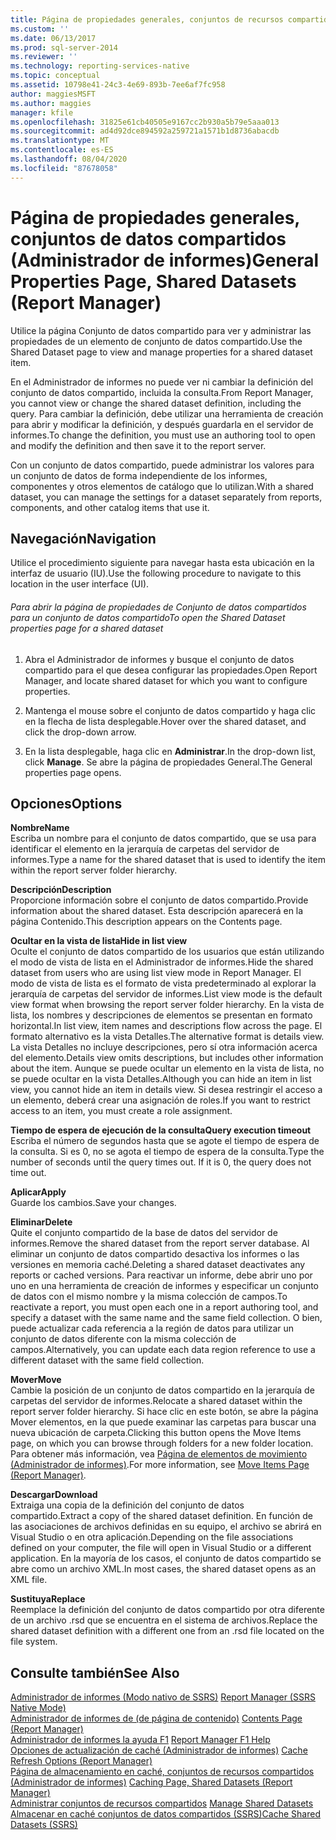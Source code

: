 ```yaml
---
title: Página de propiedades generales, conjuntos de recursos compartidos (Administrador de informes) | Microsoft Docs
ms.custom: ''
ms.date: 06/13/2017
ms.prod: sql-server-2014
ms.reviewer: ''
ms.technology: reporting-services-native
ms.topic: conceptual
ms.assetid: 10798e41-24c3-4e69-893b-7ee6af7fc958
author: maggiesMSFT
ms.author: maggies
manager: kfile
ms.openlocfilehash: 31825e61cb40505e9167cc2b930a5b79e5aaa013
ms.sourcegitcommit: ad4d92dce894592a259721a1571b1d8736abacdb
ms.translationtype: MT
ms.contentlocale: es-ES
ms.lasthandoff: 08/04/2020
ms.locfileid: "87678058"
---
```

# <a name="general-properties-page-shared-datasets-report-manager"></a><span data-ttu-id="92978-102">Página de propiedades generales, conjuntos de datos compartidos (Administrador de informes)</span><span class="sxs-lookup"><span data-stu-id="92978-102">General Properties Page, Shared Datasets (Report Manager)</span></span>
  <span data-ttu-id="92978-103">Utilice la página Conjunto de datos compartido para ver y administrar las propiedades de un elemento de conjunto de datos compartido.</span><span class="sxs-lookup"><span data-stu-id="92978-103">Use the Shared Dataset page to view and manage properties for a shared dataset item.</span></span>  
  
 <span data-ttu-id="92978-104">En el Administrador de informes no puede ver ni cambiar la definición del conjunto de datos compartido, incluida la consulta.</span><span class="sxs-lookup"><span data-stu-id="92978-104">From Report Manager, you cannot view or change the shared dataset definition, including the query.</span></span> <span data-ttu-id="92978-105">Para cambiar la definición, debe utilizar una herramienta de creación para abrir y modificar la definición, y después guardarla en el servidor de informes.</span><span class="sxs-lookup"><span data-stu-id="92978-105">To change the definition, you must use an authoring tool to open and modify the definition and then save it to the report server.</span></span>  
  
 <span data-ttu-id="92978-106">Con un conjunto de datos compartido, puede administrar los valores para un conjunto de datos de forma independiente de los informes, componentes y otros elementos de catálogo que lo utilizan.</span><span class="sxs-lookup"><span data-stu-id="92978-106">With a shared dataset, you can manage the settings for a dataset separately from reports, components, and other catalog items that use it.</span></span>  
  
## <a name="navigation"></a><span data-ttu-id="92978-107">Navegación</span><span class="sxs-lookup"><span data-stu-id="92978-107">Navigation</span></span>  
 <span data-ttu-id="92978-108">Utilice el procedimiento siguiente para navegar hasta esta ubicación en la interfaz de usuario (IU).</span><span class="sxs-lookup"><span data-stu-id="92978-108">Use the following procedure to navigate to this location in the user interface (UI).</span></span>  
  
###### <a name="to-open-the-shared-dataset-properties-page-for-a-shared-dataset"></a><span data-ttu-id="92978-109">Para abrir la página de propiedades de Conjunto de datos compartidos para un conjunto de datos compartido</span><span class="sxs-lookup"><span data-stu-id="92978-109">To open the Shared Dataset properties page for a shared dataset</span></span>  
  
1.  <span data-ttu-id="92978-110">Abra el Administrador de informes y busque el conjunto de datos compartido para el que desea configurar las propiedades.</span><span class="sxs-lookup"><span data-stu-id="92978-110">Open Report Manager, and locate shared dataset for which you want to configure properties.</span></span>  
  
2.  <span data-ttu-id="92978-111">Mantenga el mouse sobre el conjunto de datos compartido y haga clic en la flecha de lista desplegable.</span><span class="sxs-lookup"><span data-stu-id="92978-111">Hover over the shared dataset, and click the drop-down arrow.</span></span>  
  
3.  <span data-ttu-id="92978-112">En la lista desplegable, haga clic en **Administrar**.</span><span class="sxs-lookup"><span data-stu-id="92978-112">In the drop-down list, click **Manage**.</span></span> <span data-ttu-id="92978-113">Se abre la página de propiedades General.</span><span class="sxs-lookup"><span data-stu-id="92978-113">The General properties page opens.</span></span>  
  
## <a name="options"></a><span data-ttu-id="92978-114">Opciones</span><span class="sxs-lookup"><span data-stu-id="92978-114">Options</span></span>  
 <span data-ttu-id="92978-115">**Nombre**</span><span class="sxs-lookup"><span data-stu-id="92978-115">**Name**</span></span>  
 <span data-ttu-id="92978-116">Escriba un nombre para el conjunto de datos compartido, que se usa para identificar el elemento en la jerarquía de carpetas del servidor de informes.</span><span class="sxs-lookup"><span data-stu-id="92978-116">Type a name for the shared dataset that is used to identify the item within the report server folder hierarchy.</span></span>  
  
 <span data-ttu-id="92978-117">**Descripción**</span><span class="sxs-lookup"><span data-stu-id="92978-117">**Description**</span></span>  
 <span data-ttu-id="92978-118">Proporcione información sobre el conjunto de datos compartido.</span><span class="sxs-lookup"><span data-stu-id="92978-118">Provide information about the shared dataset.</span></span> <span data-ttu-id="92978-119">Esta descripción aparecerá en la página Contenido.</span><span class="sxs-lookup"><span data-stu-id="92978-119">This description appears on the Contents page.</span></span>  
  
 <span data-ttu-id="92978-120">**Ocultar en la vista de lista**</span><span class="sxs-lookup"><span data-stu-id="92978-120">**Hide in list view**</span></span>  
 <span data-ttu-id="92978-121">Oculte el conjunto de datos compartido de los usuarios que están utilizando el modo de vista de lista en el Administrador de informes.</span><span class="sxs-lookup"><span data-stu-id="92978-121">Hide the shared dataset from users who are using list view mode in Report Manager.</span></span> <span data-ttu-id="92978-122">El modo de vista de lista es el formato de vista predeterminado al explorar la jerarquía de carpetas del servidor de informes.</span><span class="sxs-lookup"><span data-stu-id="92978-122">List view mode is the default view format when browsing the report server folder hierarchy.</span></span> <span data-ttu-id="92978-123">En la vista de lista, los nombres y descripciones de elementos se presentan en formato horizontal.</span><span class="sxs-lookup"><span data-stu-id="92978-123">In list view, item names and descriptions flow across the page.</span></span> <span data-ttu-id="92978-124">El formato alternativo es la vista Detalles.</span><span class="sxs-lookup"><span data-stu-id="92978-124">The alternative format is details view.</span></span> <span data-ttu-id="92978-125">La vista Detalles no incluye descripciones, pero sí otra información acerca del elemento.</span><span class="sxs-lookup"><span data-stu-id="92978-125">Details view omits descriptions, but includes other information about the item.</span></span> <span data-ttu-id="92978-126">Aunque se puede ocultar un elemento en la vista de lista, no se puede ocultar en la vista Detalles.</span><span class="sxs-lookup"><span data-stu-id="92978-126">Although you can hide an item in list view, you cannot hide an item in details view.</span></span> <span data-ttu-id="92978-127">Si desea restringir el acceso a un elemento, deberá crear una asignación de roles.</span><span class="sxs-lookup"><span data-stu-id="92978-127">If you want to restrict access to an item, you must create a role assignment.</span></span>  
  
 <span data-ttu-id="92978-128">**Tiempo de espera de ejecución de la consulta**</span><span class="sxs-lookup"><span data-stu-id="92978-128">**Query execution timeout**</span></span>  
 <span data-ttu-id="92978-129">Escriba el número de segundos hasta que se agote el tiempo de espera de la consulta. Si es 0, no se agota el tiempo de espera de la consulta.</span><span class="sxs-lookup"><span data-stu-id="92978-129">Type the number of seconds until the query times out. If it is 0, the query does not time out.</span></span>  
  
 <span data-ttu-id="92978-130">**Aplicar**</span><span class="sxs-lookup"><span data-stu-id="92978-130">**Apply**</span></span>  
 <span data-ttu-id="92978-131">Guarde los cambios.</span><span class="sxs-lookup"><span data-stu-id="92978-131">Save your changes.</span></span>  
  
 <span data-ttu-id="92978-132">**Eliminar**</span><span class="sxs-lookup"><span data-stu-id="92978-132">**Delete**</span></span>  
 <span data-ttu-id="92978-133">Quite el conjunto compartido de la base de datos del servidor de informes.</span><span class="sxs-lookup"><span data-stu-id="92978-133">Remove the shared dataset from the report server database.</span></span> <span data-ttu-id="92978-134">Al eliminar un conjunto de datos compartido desactiva los informes o las versiones en memoria caché.</span><span class="sxs-lookup"><span data-stu-id="92978-134">Deleting a shared dataset deactivates any reports or cached versions.</span></span> <span data-ttu-id="92978-135">Para reactivar un informe, debe abrir uno por uno en una herramienta de creación de informes y especificar un conjunto de datos con el mismo nombre y la misma colección de campos.</span><span class="sxs-lookup"><span data-stu-id="92978-135">To reactivate a report, you must open each one in a report authoring tool, and specify a dataset with the same name and the same field collection.</span></span> <span data-ttu-id="92978-136">O bien, puede actualizar cada referencia a la región de datos para utilizar un conjunto de datos diferente con la misma colección de campos.</span><span class="sxs-lookup"><span data-stu-id="92978-136">Alternatively, you can update each data region reference to use a different dataset with the same field collection.</span></span>  
  
 <span data-ttu-id="92978-137">**Mover**</span><span class="sxs-lookup"><span data-stu-id="92978-137">**Move**</span></span>  
 <span data-ttu-id="92978-138">Cambie la posición de un conjunto de datos compartido en la jerarquía de carpetas del servidor de informes.</span><span class="sxs-lookup"><span data-stu-id="92978-138">Relocate a shared dataset within the report server folder hierarchy.</span></span> <span data-ttu-id="92978-139">Si hace clic en este botón, se abre la página Mover elementos, en la que puede examinar las carpetas para buscar una nueva ubicación de carpeta.</span><span class="sxs-lookup"><span data-stu-id="92978-139">Clicking this button opens the Move Items page, on which you can browse through folders for a new folder location.</span></span> <span data-ttu-id="92978-140">Para obtener más información, vea [Página de elementos de movimiento &#40;Administrador de informes&#41;](../../2014/reporting-services/move-items-page-report-manager.md).</span><span class="sxs-lookup"><span data-stu-id="92978-140">For more information, see [Move Items Page &#40;Report Manager&#41;](../../2014/reporting-services/move-items-page-report-manager.md).</span></span>  
  
 <span data-ttu-id="92978-141">**Descargar**</span><span class="sxs-lookup"><span data-stu-id="92978-141">**Download**</span></span>  
 <span data-ttu-id="92978-142">Extraiga una copia de la definición del conjunto de datos compartido.</span><span class="sxs-lookup"><span data-stu-id="92978-142">Extract a copy of the shared dataset definition.</span></span> <span data-ttu-id="92978-143">En función de las asociaciones de archivos definidas en su equipo, el archivo se abrirá en Visual Studio o en otra aplicación.</span><span class="sxs-lookup"><span data-stu-id="92978-143">Depending on the file associations defined on your computer, the file will open in Visual Studio or a different application.</span></span> <span data-ttu-id="92978-144">En la mayoría de los casos, el conjunto de datos compartido se abre como un archivo XML.</span><span class="sxs-lookup"><span data-stu-id="92978-144">In most cases, the shared dataset opens as an XML file.</span></span>  
  
 <span data-ttu-id="92978-145">**Sustituya**</span><span class="sxs-lookup"><span data-stu-id="92978-145">**Replace**</span></span>  
 <span data-ttu-id="92978-146">Reemplace la definición del conjunto de datos compartido por otra diferente de un archivo .rsd que se encuentra en el sistema de archivos.</span><span class="sxs-lookup"><span data-stu-id="92978-146">Replace the shared dataset definition with a different one from an .rsd file located on the file system.</span></span>  
  
## <a name="see-also"></a><span data-ttu-id="92978-147">Consulte también</span><span class="sxs-lookup"><span data-stu-id="92978-147">See Also</span></span>  
 <span data-ttu-id="92978-148">[Administrador de informes &#40;Modo nativo de SSRS&#41;](../../2014/reporting-services/report-manager-ssrs-native-mode.md) </span><span class="sxs-lookup"><span data-stu-id="92978-148">[Report Manager  &#40;SSRS Native Mode&#41;](../../2014/reporting-services/report-manager-ssrs-native-mode.md) </span></span>  
 <span data-ttu-id="92978-149">[Administrador de informes de &#40;de página de contenido&#41;](../../2014/reporting-services/contents-page-report-manager.md) </span><span class="sxs-lookup"><span data-stu-id="92978-149">[Contents Page &#40;Report Manager&#41;](../../2014/reporting-services/contents-page-report-manager.md) </span></span>  
 <span data-ttu-id="92978-150">[Administrador de informes la ayuda F1](../../2014/reporting-services/report-manager-f1-help.md) </span><span class="sxs-lookup"><span data-stu-id="92978-150">[Report Manager F1 Help](../../2014/reporting-services/report-manager-f1-help.md) </span></span>  
 <span data-ttu-id="92978-151">[Opciones de actualización de caché &#40;Administrador de informes&#41;](../../2014/reporting-services/cache-refresh-options-report-manager.md) </span><span class="sxs-lookup"><span data-stu-id="92978-151">[Cache Refresh Options &#40;Report Manager&#41;](../../2014/reporting-services/cache-refresh-options-report-manager.md) </span></span>  
 <span data-ttu-id="92978-152">[Página de almacenamiento en caché, conjuntos de recursos compartidos &#40;Administrador de informes&#41;](../../2014/reporting-services/caching-page-shared-datasets-report-manager.md) </span><span class="sxs-lookup"><span data-stu-id="92978-152">[Caching Page, Shared Datasets &#40;Report Manager&#41;](../../2014/reporting-services/caching-page-shared-datasets-report-manager.md) </span></span>  
 <span data-ttu-id="92978-153">[Administrar conjuntos de recursos compartidos](report-data/manage-shared-datasets.md) </span><span class="sxs-lookup"><span data-stu-id="92978-153">[Manage Shared Datasets](report-data/manage-shared-datasets.md) </span></span>  
 [<span data-ttu-id="92978-154">Almacenar en caché conjuntos de datos compartidos &#40;SSRS&#41;</span><span class="sxs-lookup"><span data-stu-id="92978-154">Cache Shared Datasets &#40;SSRS&#41;</span></span>](report-server/cache-shared-datasets-ssrs.md)  
  
  
